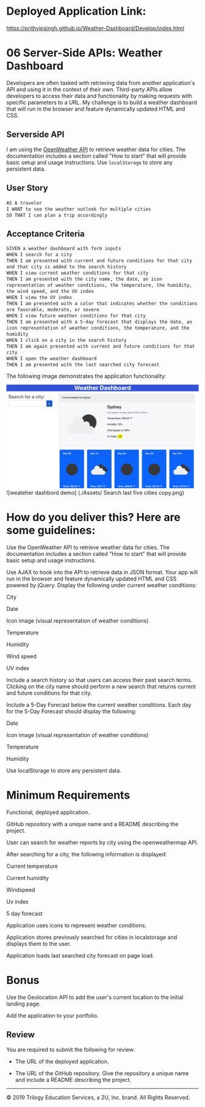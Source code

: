 # Deployed Application Link:
https://prithvipsingh.github.io/Weather-Dashboard/Develop/index.html

# 06 Server-Side APIs: Weather Dashboard

Developers are often tasked with retrieving data from another application's API and using it in the context of their own. Third-party APIs allow developers to access their data and functionality by making requests with specific parameters to a URL. 
My challenge is to build a weather dashboard that will run in the browser and feature dynamically updated HTML and CSS.
## Serverside API 
I am using the [OpenWeather API](https://openweathermap.org/api) to retrieve weather data for cities. The documentation includes a section called "How to start" that will provide basic setup and usage instructions. Use `localStorage` to store any persistent data.

## User Story

```
AS A traveler
I WANT to see the weather outlook for multiple cities
SO THAT I can plan a trip accordingly
```

## Acceptance Criteria

```
GIVEN a weather dashboard with form inputs
WHEN I search for a city
THEN I am presented with current and future conditions for that city and that city is added to the search history
WHEN I view current weather conditions for that city
THEN I am presented with the city name, the date, an icon representation of weather conditions, the temperature, the humidity, the wind speed, and the UV index
WHEN I view the UV index
THEN I am presented with a color that indicates whether the conditions are favorable, moderate, or severe
WHEN I view future weather conditions for that city
THEN I am presented with a 5-day forecast that displays the date, an icon representation of weather conditions, the temperature, and the humidity
WHEN I click on a city in the search history
THEN I am again presented with current and future conditions for that city
WHEN I open the weather dashboard
THEN I am presented with the last searched city forecast
```

The following image demonstrates the application functionality:

![weather dashboard demo](./Assets/Weather-Dashboard.png)
![weateher dashbord demo] (./Assets/ Search last five cities copy.png)



# How do you deliver this? Here are some guidelines:


Use the OpenWeather API to retrieve weather data for cities. The documentation includes a section called "How to start" that will provide basic setup and usage instructions.


Use AJAX to hook into the API to retrieve data in JSON format.
Your app will run in the browser and feature dynamically updated HTML and CSS powered by jQuery.
Display the following under current weather conditions:

City

Date

Icon image (visual representation of weather conditions)

Temperature

Humidity

Wind speed

UV index

Include a search history so that users can access their past search terms. Clicking on the city name should perform a new search that returns current and future conditions for that city.

Include a 5-Day Forecast below the current weather conditions. Each day for the 5-Day Forecast should display the following:


Date


Icon image (visual representation of weather conditions)


Temperature


Humidity

Use localStorage to store any persistent data.


# Minimum Requirements
Functional, deployed application.

GitHub repository with a unique name and a README describing the project.

User can search for weather reports by city using the openweathermap API.

After searching for a city, the following information is displayed:

Current temperature

Current humidity

Windspeed

Uv index

5 day forecast




Application uses icons to represent weather conditions.


Application stores previously searched for cities in localstorage and displays them to the user.


Application loads last searched city forecast on page load.


# Bonus

Use the Geolocation API to add the user's current location to the initial landing page.


Add the application to your portfolio.


## Review

You are required to submit the following for review:

* The URL of the deployed application.

* The URL of the GitHub repository. Give the repository a unique name and include a README describing the project.

- - -
© 2019 Trilogy Education Services, a 2U, Inc. brand. All Rights Reserved.
